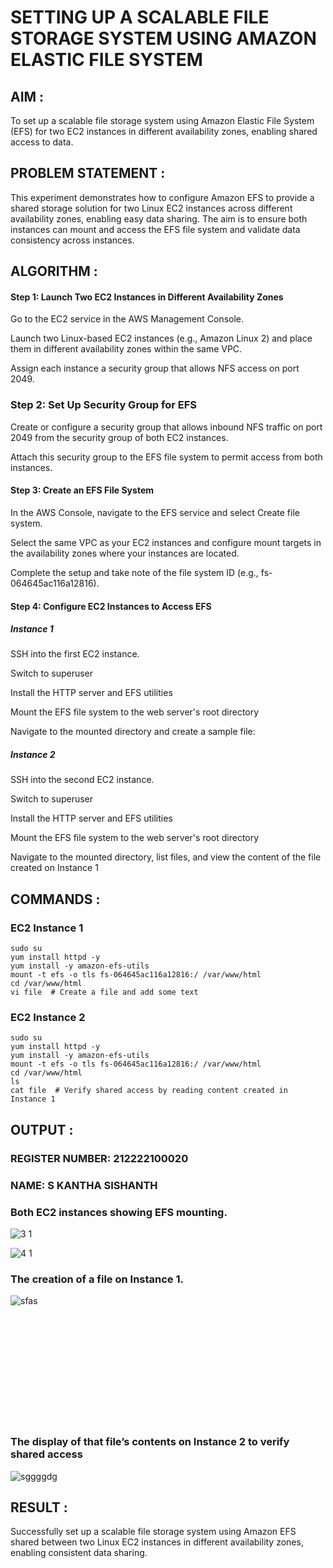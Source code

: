# SETTING UP A SCALABLE FILE STORAGE SYSTEM USING AMAZON ELASTIC FILE SYSTEM
 
## AIM :

To set up a scalable file storage system using Amazon Elastic File System (EFS) for two EC2 instances in different availability zones, enabling shared access to data.

## PROBLEM STATEMENT :

This experiment demonstrates how to configure Amazon EFS to provide a shared storage solution for two Linux EC2 instances across different availability zones, enabling easy data sharing. The aim is to ensure both instances can mount and access the EFS file system and validate data consistency across instances.

## ALGORITHM :

#### Step 1: Launch Two EC2 Instances in Different Availability Zones

Go to the EC2 service in the AWS Management Console.</BR>

Launch two Linux-based EC2 instances (e.g., Amazon Linux 2) and place them in different availability zones within the same VPC.</BR>

Assign each instance a security group that allows NFS access on port 2049.</BR>

### Step 2: Set Up Security Group for EFS

Create or configure a security group that allows inbound NFS traffic on port 2049 from the security group of both EC2 instances.</BR>

Attach this security group to the EFS file system to permit access from both instances.</BR>

#### Step 3: Create an EFS File System

In the AWS Console, navigate to the EFS service and select Create file system.</BR>

Select the same VPC as your EC2 instances and configure mount targets in the availability zones where your instances are located.</BR>

Complete the setup and take note of the file system ID (e.g., fs-064645ac116a12816).</BR>

#### Step 4: Configure EC2 Instances to Access EFS

##### Instance 1</BR>

SSH into the first EC2 instance.</BR>

Switch to superuser</BR>

Install the HTTP server and EFS utilities</BR>

Mount the EFS file system to the web server's root directory</BR>

Navigate to the mounted directory and create a sample file:

##### Instance 2

SSH into the second EC2 instance.</BR>

Switch to superuser</BR>

Install the HTTP server and EFS utilities</BR>

Mount the EFS file system to the web server's root directory</BR>

Navigate to the mounted directory, list files, and view the content of the file created on Instance 1</BR>

## COMMANDS :

### EC2 Instance 1

```
sudo su
yum install httpd -y
yum install -y amazon-efs-utils
mount -t efs -o tls fs-064645ac116a12816:/ /var/www/html
cd /var/www/html
vi file  # Create a file and add some text
```

### EC2 Instance 2

```
sudo su
yum install httpd -y
yum install -y amazon-efs-utils
mount -t efs -o tls fs-064645ac116a12816:/ /var/www/html
cd /var/www/html
ls
cat file  # Verify shared access by reading content created in Instance 1
```

## OUTPUT :

### REGISTER NUMBER: 212222100020
### NAME: S KANTHA SISHANTH

### Both EC2 instances showing EFS mounting. 

![3 1](https://github.com/user-attachments/assets/6de78b8d-af47-4570-b57f-60f6a42afd2f)

![4 1](https://github.com/user-attachments/assets/4489c2f2-48fe-498b-a7b3-a872c222cba9)

### The creation of a file on Instance 1.

![sfas](https://github.com/user-attachments/assets/5e9b946c-52e0-46f4-a712-8891ffe03135)


<br><br>
<br><br>
<br><br>
<br><br>
<br><br>

### The display of that file’s contents on Instance 2 to verify shared access

![sggggdg](https://github.com/user-attachments/assets/32966c02-2c82-4916-89b2-9231d3af15eb)

## RESULT :

Successfully set up a scalable file storage system using Amazon EFS shared between two Linux EC2 instances in different availability zones, enabling consistent data sharing.
